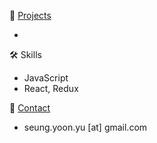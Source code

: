 📌 [Projects](https://s-y-yu.github.io)

- 

🛠 Skills

- JavaScript
- React, Redux

:e-mail: [Contact](mailto:seung.yoon.yu@gmail.com)

- seung.yoon.yu [at] gmail.com
